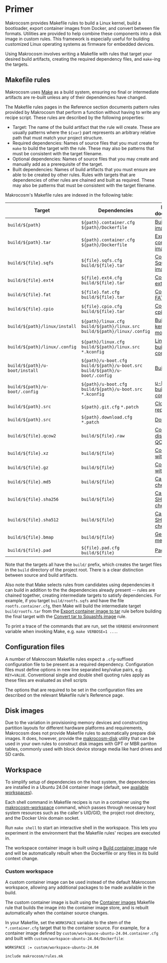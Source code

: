 # Primer

Makrocosm provides Makefile rules to build a Linux kernel, build a
bootloader, export container images from Docker, and convert between
file formats.
Utilities are provided to help combine these components into a disk
image in custom rules.
This framework is especially useful for building customized Linux operating
systems as firmware for embedded devices.

Using Makrocosm involves writing a Makefile with rules that target your
desired build artifacts, creating the required dependency files, and
`make`-ing the targets.

## Makefile rules

Makrocosm uses [Make](https://www.gnu.org/software/make/manual/html_node/index.html)
as a build system, ensuring no final or intermediate artifacts are re-built
unless any of their dependencies have changed.

The Makefile rules pages in the Reference section documents pattern rules
provided by Makrocosm that perform a function without having to write
any recipe script.
These rules are described by the following properties:

 - Target: The name of the build artifact that the rule will create.
   These are usually patterns where the `${var}` part represents an
   arbitrary relative path that must match your project structure.
 - Required dependencies: Names of source files that you must create for
   `make` to build the target with the rule.
   These may also be patterns that must be consistent with the target filename.
 - Optional dependencies: Names of source files that you may create and
   manually add as a prerequisite of the target.
 - Built dependencies: Names of build artifacts that you must ensure are
   able to be created by other rules.
   Rules with targets that are dependencies of other rules are chained
   and built as required.
   These may also be patterns that must be consistent with the target filename.

Makrocosm's Makefile rules are indexed in the following table:

| Target                         | Dependencies                                 | Reference documentation
|--------------------------------|----------------------------------------------|-------------------------
| `build/${path}`                | `${path}.container.cfg` `${path}/Dockerfile` | [Build container image](reference/makefile-rules/container-image.md#build-container-image)
| `build/${path}.tar`            | `${path}.container.cfg` `${path}/Dockerfile` | [Export container image to tar](reference/makefile-rules/container-image.md#export-container-image-to-tar)
| `build/${file}.sqfs`           | `${file}.sqfs.cfg` `build/${file}.tar`       | [Convert tar to Squashfs image](reference/makefile-rules/filesystems.md#convert-tar-to-squashfs-image)
| `build/${file}.ext4`           | `${file}.ext4.cfg` `build/${file}.tar`       | [Convert tar to ext4 image](reference/makefile-rules/filesystems.md#convert-tar-to-ext4-image)
| `build/${file}.fat`            | `${file}.fat.cfg` `build/${file}.tar`        | [Convert tar to FAT image](reference/makefile-rules/filesystems.md#convert-tar-to-fat-image)
| `build/${file}.cpio`           | `${file}.cpio.cfg` `build/${file}.tar`       | [Convert tar to cpio archive](reference/makefile-rules/filesystems.md#convert-tar-to-cpio-archive)
| `build/${path}/linux/install`  | `${path}/linux.cfg` `build/${path}/linux.src` `build/${path}/linux/.config` | [Build Linux kernel and modules](reference/makefile-rules/linux.md#build-linux-kernel-and-modules) 
| `build/${path}/linux/.config`  | `${path}/linux.cfg` `build/${path}/linux.src` `*.kconfig` | [Linux Kconfig build configuration](reference/makefile-rules/linux.md#linux-kconfig-build-configuration) 
| `build/${path}/u-boot/install` | `${path}/u-boot.cfg` `build/${path}/u-boot.src` `build/${path}/u-boot/.config` | [Build u-boot](reference/makefile-rules/u-boot.md#build-u-boot) 
| `build/${path}/u-boot/.config` | `${path}/u-boot.cfg` `build/${path}/u-boot.src` `*.kconfig` | [u-boot Kconfig build configuration](reference/makefile-rules/u-boot.md#u-boot-kconfig-build-configuration) 
| `build/${path}.src`            | `${path}.git.cfg` `*.patch`                  | [Clone Git repository](reference/makefile-rules/file-fetch.md#clone-git-repository)
| `build/${path}.src`            | `${path}.download.cfg` `*.patch`             | [Download file](reference/makefile-rules/file-fetch.md#download-file)
| `build/${file}.qcow2`          | `build/${file}.raw`                          | [Convert raw disk image to QCOW2](reference/makefile-rules/disk-formats.md#convert-raw-disk-image-to-qcow2)
| `build/${file}.xz`             | `build/${file}`                              | [Compress file with xz](reference/makefile-rules/file-compression.md#compress-file-with-xz)
| `build/${file}.gz`             | `build/${file}`                              | [Compress file with gzip](reference/makefile-rules/file-compression.md#compress-file-with-gzip)
| `build/${file}.md5`            | `build/${file}`                              | [Calculate MD5 checksum](reference/makefile-rules/file-metadata.md#calculate-md5-checksum)
| `build/${file}.sha256`         | `build/${file}`                              | [Calculate SHA256 checksum](reference/makefile-rules/file-metadata.md#calculate-sha256-checksum)
| `build/${file}.sha512`         | `build/${file}`                              | [Calculate SHA512 checksum](reference/makefile-rules/file-metadata.md#calculate-sha512-checksum)
| `build/${file}.bmap`           | `build/${file}`                              | [Generate bmap metadata](reference/makefile-rules/file-metadata.md#generate-bmap-metadata)
| `build/${file}.pad`            | `${file}.pad.cfg` `build/${file}`            | [Pad file to size](reference/makefile-rules/misc.md#pad-file-to-size)

Note that the targets all have the `build/` prefix, which creates
the target files in the `build` directory of the project root.
There is a clear distinction between source and build artifacts.

Also note that Make selects rules from candidates using dependencies it can
build in addition to the the dependencies already present -- rules are chained
together, creating intermediate targets to satisfy dependencies.
For example, if you target `build/rootfs.sqfs` and have the file
`rootfs.container.cfg`, then Make will build the intermediate target
`build/rootfs.tar` from the [Export container image to tar](reference/makefile-rules/container-image.md#export-container-image-to-tar)
rule before building the final target with the [Convert tar to Squashfs image](reference/makefile-rules/filesystems.md#convert-tar-to-squashfs-image) 
rule.

To print a trace of the commands that are run, set the `VERBOSE` environment
variable when invoking Make, e.g. `make VERBOSE=1 ...`.

## Configuration files

A number of Makrocosm Makefile rules expect a `.cfg`-suffixed configuration
file to be present as a required dependency.
Configuration files must define options in new line separated key/value pairs,
e.g. `KEY=VALUE`.
Conventional single and double shell quoting rules apply as these files
are evaluated as shell scripts

The options that are required to be set in the configuration files are
described on the relevant Makefile rule's Reference page.

## Disk images

Due to the variation in provisioning memory devices and constructing partition
layouts for different hardware platforms and requirements, Makrocosm does not
provide Makefile rules to automatically prepare disk images.
It does, however, provide the [makrocosm-disk](reference/utilities.md#makrocosm-disk)
utility that can be used in your own rules to construct disk images with GPT
or MBR partiton tables, commonly used with block device storage media like
hard drives and SD cards.

## Workspace

To simplify setup of dependencies on the host system, the dependencies are
installed in a Ubuntu 24.04 container image (default, see 
[available workspaces](https://github.com/makrocosm/makrocosm/blob/master/src/workspace)).

Each shell command in Makefile recipes is run in a container using the
[makrocosm-workspace](https://github.com/makrocosm/makrocosm/blob/master/src/bin/makrocosm-workspace)
command, which passes through necessary host system resources such as the
caller's UID/GID, the project root directory, and the Docker Unix domain
socket.

Run `make shell` to start an interactive shell in the workspace. This lets
you experiment in the environment that the Makefile rules' recipes are
executed in.

The workspace container image is built using a [Build container image](reference/makefile-rules/container-image.md#build-container-image)
rule and will be automatically rebuilt when the Dockerfile or any files in
its build context change.

### Custom workspace

A custom container image can be used instead of the default Makrocosm
workspace, allowing any additional packages to be made available in the
build.

The custom container image is built using the [Container images](reference/makefile-rules/container-image.md)
Makefile rule that builds the image into the container image store, and
is rebuilt automatically when the container source changes.

In your Makefile, set the `WORKSPACE` variable to the stem of the
`*.container.cfg` target that to the container source.
For example, for a container image defined by
`custom/workspace-ubuntu-24.04.container.cfg` and built with
`custom/workspace-ubuntu-24.04/Dockerfile`:

```make
WORKSPACE := custom/workspace-ubuntu-24.04

include makrocosm/rules.mk
```
